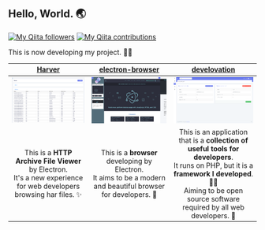 ## Hello, World. 🌏

[![My Qiita followers](https://qiita-badge.apiapi.app/s/huuya/posts.svg)](http://qiita.com/huuya)
[![My Qiita contributions](https://qiita-badge.apiapi.app/s/huuya/contributions.svg)](http://qiita.com/huuya)

This is now developing my project. 👨‍💻

|[Harver](https://github.com/huuyafwww/harver)|[electron-browser](https://github.com/huuyafwww/electron-browser)|[develovation](https://github.com/huuyafwww/develovation-project)|
|:---:|:---:|:---:|
|<img src="https://raw.githubusercontent.com/huuyafwww/huuyafwww/master/harver.png">|<img src="https://raw.githubusercontent.com/huuyafwww/huuyafwww/master/electron-browser.png" >|<img src="https://raw.githubusercontent.com/huuyafwww/huuyafwww/master/develovation.png">|
|This is a **HTTP Archive File Viewer** by Electron. <br> It's a new experience for web developers browsing har files. ✨|This is a **browser** developing by Electron. <br> It aims to be a modern and beautiful browser for developers. 🙌|This is an application that is a **collection of useful tools for developers**.<br>It runs on PHP, but it is a **framework I developed**. 👨‍💻<br>Aiming to be open source software required by all web developers. 🤝|
